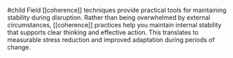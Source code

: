 #child 
Field [[coherence]] techniques provide practical tools for maintaining stability during disruption. Rather than being overwhelmed by external circumstances, [[coherence]] practices help you maintain internal stability that supports clear thinking and effective action. This translates to measurable stress reduction and improved adaptation during periods of change.